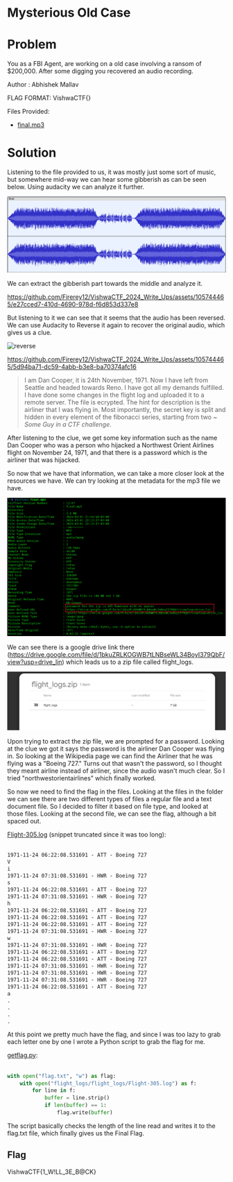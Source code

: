 # Mysterious Old Case

# Problem

You as a FBI Agent, are working on a old case involving a ransom of $200,000. After some digging you recovered an audio recording.

Author : Abhishek Mallav

FLAG FORMAT:
VishwaCTF{}

Files Provided:
- [final.mp3](Files/final.mp3)

# Solution
Listening to the file provided to us, it was mostly just some sort of music, but somewhere mid-way we can hear some gibberish as can be seen below. Using audacity we can analyze it further.

![audacity1.png](Solution/audacity1.png)

We can extract the gibberish part towards the middle and analyze it.

https://github.com/Firerey12/VishwaCTF_2024_Write_Ups/assets/105744465/e27cced7-410d-4690-978d-f6d853d337e8



But listening to it we can see that it seems that the audio has been reversed. We can use Audacity to Reverse it again to recover the original audio, which gives us a clue.

![reverse](https://github.com/Firerey12/VishwaCTF_2024_Write_Ups/assets/105744465/6a1c8ecc-c41d-4674-857a-15d4d1b061c3)


https://github.com/Firerey12/VishwaCTF_2024_Write_Ups/assets/105744465/5d94ba71-dc59-4abb-b3e8-ba70374afc16

> I am Dan Cooper, it is 24th November, 1971. Now I have left from Seattle and headed towards Reno. I have got all my demands fulfilled. I have done some changes in the flight log and uploaded it to a remote server. The file is ecrypted. The hint for description is the airliner that I was flying in. Most importantly, the secret key is split and hidden in every element of the fibonacci series, starting from two ~ _Some Guy in a CTF challenge_.

After listening to the clue, we get some key information such as the name Dan Cooper who was a person who hijacked a Northwest Orient Airlines flight on November 24, 1971, and that there is a password which is the airliner that was hijacked.

So now that we have that information, we can take a more closer look at the resources we have. We can try looking at the metadata for the mp3 file we have.

![Exif](Solution/exiftool.png)

We can see there is a google drive link there (https://drive.google.com/file/d/1bkuZRLKOGWB7tLNBseWL34BoyI379QbF/view?usp=drive_lin) which leads us to a zip file called flight_logs.

![Drive](Solution/gdrive.png)

Upon trying to extract the zip file, we are prompted for a password. Looking at the clue we got it says the password is the airliner Dan Cooper was flying in. So looking at the Wikipedia page we can find the Airliner that he was flying was a "Boeing 727." Turns out that wasn't the password, so I thought they meant airline instead of airliner, since the audio wasn't much clear. So I tried "northwestorientairlines" which finally worked.

So now we need to find the flag in the files. Looking at the files in the folder we can see there are two different types of files a regular file and a text document file. So I decided to filter it based on file type, and looked at those files. Looking at the second file, we can see the flag, although a bit spaced out. 

[Flight-305.log](Solution/Flight-305.log) (snippet truncated since it was too long):

```

1971-11-24 06:22:08.531691 - ATT - Boeing 727
V
i
1971-11-24 07:31:08.531691 - HWR - Boeing 727
s
1971-11-24 06:22:08.531691 - ATT - Boeing 727
1971-11-24 07:31:08.531691 - HWR - Boeing 727
h
1971-11-24 06:22:08.531691 - ATT - Boeing 727
1971-11-24 06:22:08.531691 - ATT - Boeing 727
1971-11-24 06:22:08.531691 - ATT - Boeing 727
1971-11-24 07:31:08.531691 - HWR - Boeing 727
w
1971-11-24 07:31:08.531691 - HWR - Boeing 727
1971-11-24 06:22:08.531691 - ATT - Boeing 727
1971-11-24 06:22:08.531691 - ATT - Boeing 727
1971-11-24 07:31:08.531691 - HWR - Boeing 727
1971-11-24 07:31:08.531691 - HWR - Boeing 727
1971-11-24 07:31:08.531691 - HWR - Boeing 727
1971-11-24 06:22:08.531691 - ATT - Boeing 727
a
.
.
.
.

```

At this point we pretty much have the flag, and since I was too lazy to grab each letter one by one I wrote a Python script to grab the flag for me.

[getflag.py](Solution/getflag.py):

```python

with open("flag.txt", "w") as flag:
    with open("flight_logs/flight_logs/Flight-305.log") as f:
        for line in f:
            buffer = line.strip()
            if len(buffer) == 1:
                flag.write(buffer)

```

The script basically checks the length of the line read and writes it to the flag.txt file, which finally gives us the Final Flag.

## Flag
VishwaCTF{1_W!LL_3E_B@CK}

